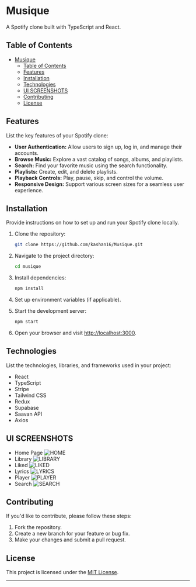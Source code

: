 # Musique

A Spotify clone built with TypeScript and React.

## Table of Contents

- [Musique](#musique)
  - [Table of Contents](#table-of-contents)
  - [Features](#features)
  - [Installation](#installation)
  - [Technologies](#technologies)
  - [UI SCREENSHOTS](#ui-screenshots)
  - [Contributing](#contributing)
  - [License](#license)
## Features

List the key features of your Spotify clone:

- **User Authentication:** Allow users to sign up, log in, and manage their accounts.
- **Browse Music:** Explore a vast catalog of songs, albums, and playlists.
- **Search:** Find your favorite music using the search functionality.
- **Playlists:** Create, edit, and delete playlists.
- **Playback Controls:** Play, pause, skip, and control the volume.
- **Responsive Design:** Support various screen sizes for a seamless user experience.

## Installation

Provide instructions on how to set up and run your Spotify clone locally.

1. Clone the repository:

   ```bash
   git clone https://github.com/kashan16/Musique.git
   ```

2. Navigate to the project directory:

   ```bash
   cd musique
   ```

3. Install dependencies:

   ```bash
   npm install
   ```

4. Set up environment variables (if applicable).

5. Start the development server:

   ```bash
   npm start
   ```

6. Open your browser and visit [http://localhost:3000](http://localhost:3000).

## Technologies

List the technologies, libraries, and frameworks used in your project:

- React
- TypeScript
- Stripe
- Tailwind CSS
- Redux
- Supabase
- Saavan API
- Axios

## UI SCREENSHOTS
- Home Page
![HOME](https://i.postimg.cc/fRdXpGYx/HOME-PAGE.png)
- Library
![LIBRARY](https://i.postimg.cc/Xvc579Hq/LIBRARY.png)
- Liked
![LIKED](https://i.postimg.cc/nzFDsMgk/LIKED.png)
- Lyrics
![LYRICS](https://i.postimg.cc/4ynH5qJH/LYRICS.png)
- Player
![PLAYER](https://i.postimg.cc/nLt7J31N/PLAYER.png)
- Search
![SEARCH](https://i.postimg.cc/0QVJ7Pqq/SEARCH.png)


## Contributing

If you'd like to contribute, please follow these steps:

1. Fork the repository.
2. Create a new branch for your feature or bug fix.
3. Make your changes and submit a pull request.

## License

This project is licensed under the [MIT License](LICENSE).

---